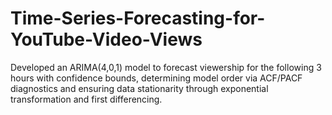 # Time-Series-Forecasting-for-YouTube-Video-Views
Developed an ARIMA(4,0,1) model to forecast viewership for the following 3 hours with confidence bounds, determining model order via ACF/PACF diagnostics and ensuring data stationarity through exponential transformation and first differencing.
